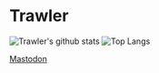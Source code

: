 
# Trawler
![Trawler's github stats](https://github-readme-stats.vercel.app/api?username=trawler&count_private=true&show_icons=true&hide_title=true&hide=stars)
![Top Langs](https://github-readme-stats.vercel.app/api/top-langs/?username=trawler&layout=compact)

<!--
**trawler/trawler** is a ✨ _special_ ✨ repository because its `README.md` (this file) appears on your GitHub profile.

Here are some ideas to get you started:

- 🔭 I’m currently working on ...
- 🌱 I’m currently learning ...
- 👯 I’m looking to collaborate on ...
- 🤔 I’m looking for help with ...
- 💬 Ask me about ...
- 📫 How to reach me: ...
- 😄 Pronouns: ...
- ⚡ Fun fact: ...
-->

<a rel="me" href="https://hachyderm.io/@trawler">Mastodon</a>
